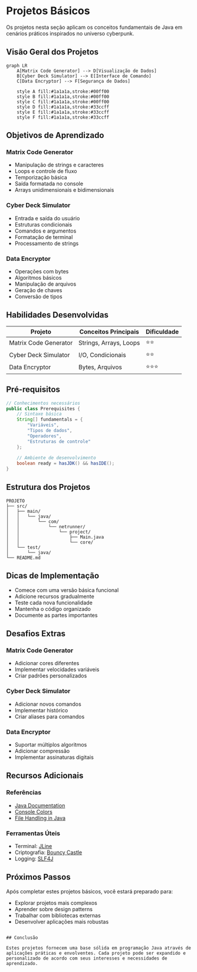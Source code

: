 # Projetos Básicos

Os projetos nesta seção aplicam os conceitos fundamentais de Java em cenários práticos inspirados no universo cyberpunk.

## Visão Geral dos Projetos

```mermaid
graph LR
    A[Matrix Code Generator] --> D[Visualização de Dados]
    B[Cyber Deck Simulator] --> E[Interface de Comando]
    C[Data Encryptor] --> F[Segurança de Dados]
    
    style A fill:#1a1a1a,stroke:#00ff00
    style B fill:#1a1a1a,stroke:#00ff00
    style C fill:#1a1a1a,stroke:#00ff00
    style D fill:#1a1a1a,stroke:#33ccff
    style E fill:#1a1a1a,stroke:#33ccff
    style F fill:#1a1a1a,stroke:#33ccff
```

## Objetivos de Aprendizado

### Matrix Code Generator
- Manipulação de strings e caracteres
- Loops e controle de fluxo
- Temporização básica
- Saída formatada no console
- Arrays unidimensionais e bidimensionais

### Cyber Deck Simulator
- Entrada e saída do usuário
- Estruturas condicionais
- Comandos e argumentos
- Formatação de terminal
- Processamento de strings

### Data Encryptor
- Operações com bytes
- Algoritmos básicos
- Manipulação de arquivos
- Geração de chaves
- Conversão de tipos

## Habilidades Desenvolvidas

| Projeto | Conceitos Principais | Dificuldade |
|---------|---------------------|-------------|
| Matrix Code Generator | Strings, Arrays, Loops | ⭐⭐ |
| Cyber Deck Simulator | I/O, Condicionais | ⭐⭐ |
| Data Encryptor | Bytes, Arquivos | ⭐⭐⭐ |

## Pré-requisitos

```java
// Conhecimentos necessários
public class Prerequisites {
    // Sintaxe básica
    String[] fundamentals = {
        "Variáveis",
        "Tipos de dados",
        "Operadores",
        "Estruturas de controle"
    };
    
    // Ambiente de desenvolvimento
    boolean ready = hasJDK() && hasIDE();
}
```

## Estrutura dos Projetos

```ascii
PROJETO
├── src/
│   ├── main/
│   │   └── java/
│   │       └── com/
│   │           └── netrunner/
│   │               └── project/
│   │                   ├── Main.java
│   │                   └── core/
│   └── test/
│       └── java/
└── README.md
```

## Dicas de Implementação

- Comece com uma versão básica funcional
- Adicione recursos gradualmente
- Teste cada nova funcionalidade
- Mantenha o código organizado
- Documente as partes importantes

## Desafios Extras

### Matrix Code Generator
- Adicionar cores diferentes
- Implementar velocidades variáveis
- Criar padrões personalizados

### Cyber Deck Simulator
- Adicionar novos comandos
- Implementar histórico
- Criar aliases para comandos

### Data Encryptor
- Suportar múltiplos algoritmos
- Adicionar compressão
- Implementar assinaturas digitais

## Recursos Adicionais

### Referências
- [Java Documentation](https://docs.oracle.com/en/java/)
- [Console Colors](https://stackoverflow.com/questions/5762491/how-to-print-color-in-console-using-system-out-println)
- [File Handling in Java](https://www.w3schools.com/java/java_files.asp)

### Ferramentas Úteis
- Terminal: [JLine](https://github.com/jline/jline3)
- Criptografia: [Bouncy Castle](https://www.bouncycastle.org/)
- Logging: [SLF4J](http://www.slf4j.org/)

## Próximos Passos

Após completar estes projetos básicos, você estará preparado para:
- Explorar projetos mais complexos
- Aprender sobre design patterns
- Trabalhar com bibliotecas externas
- Desenvolver aplicações mais robustas

```

## Conclusão

Estes projetos fornecem uma base sólida em programação Java através de aplicações práticas e envolventes. Cada projeto pode ser expandido e personalizado de acordo com seus interesses e necessidades de aprendizado.